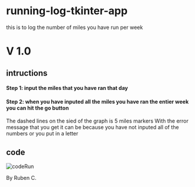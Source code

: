# running-log-tkinter-app
this is to log the number of miles you have run per week
# V 1.0
## intructions
#### Step 1: input the miles that you have ran that day
#### Step 2: when you have inputed all the miles you have ran the entier week you can hit the go button
The dashed lines on the sied of the graph is 5 miles markers
With the error message that you get it can be because you have not inputed all of the numbers or you put in a letter
## code
![codeRun](https://github.com/RubenCruchaga/running-log-tkinter-app/assets/146213681/e248c92d-04f4-4cc3-831b-bd345a097859)



By Ruben C.
